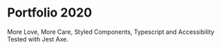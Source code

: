 # Portfolio 2020

More Love, More Care, Styled Components, Typescript and Accessibility Tested with Jest Axe.


